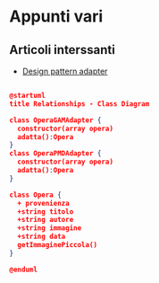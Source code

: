 # Appunti vari


## Articoli interssanti

- [Design pattern adapter](https://designpatternsphp.readthedocs.io/en/latest/Structural/Adapter/README.html)

```json

@startuml
title Relationships - Class Diagram

class OperaGAMAdapter {
  constructor(array opera)
  adatta():Opera
}
class OperaPMDAdapter {
  constructor(array opera)
  adatta():Opera
}

class Opera {
  + provenienza
  +string titolo
  +string autore
  +string immagine
  +string data
  getImmaginePiccola()
}

@enduml

```